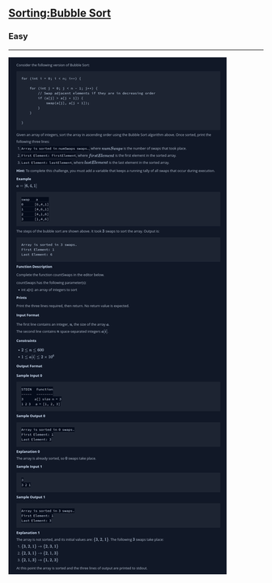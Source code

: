 <h2><a href="https://www.hackerrank.com/challenges/ctci-bubble-sort/problem">Sorting:Bubble Sort</a></h2>
<h3>Easy</h3>
<hr/>
<img src="../images/img3.png"/>
